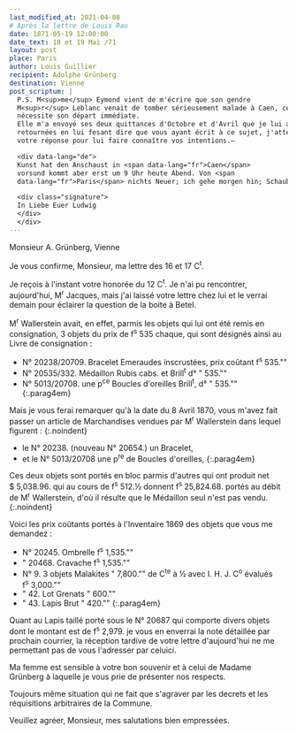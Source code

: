 ```yaml
---
last_modified_at: 2021-04-08
# Après la lettre de Louis Rau
date: 1871-05-19 12:00:00
date_text: 18 et 19 Mai /71
layout: post
place: Paris
author: Louis Guillier
recipient: Adolphe Grünberg
destination: Vienne
post_scriptum: |
  P.S. M<sup>me</sup> Eymond vient de m'écrire que son gendre
  M<sup>r</sup> Leblanc venait de tomber sérieusement malade à Caen, ce qui
  nécessite son départ immédiate.
  Elle m'a envoyé ses deux quittances d'Octobre et d'Avril que je lui ai
  retournées en lui fesant dire que vous ayant écrit à ce sujet, j'attendrais
  votre réponse pour lui faire connaître vos intentions.—

  <div data-lang="de">
  Kunst hat den Anschaust in <span data-lang="fr">Caen</span>
  vorsund kommt aber erst um 9 Uhr heute Abend. Von <span
  data-lang="fr">Paris</span> nichts Neuer; ich gehe morgen hin; Schaubt mir vonst bald.

  <div class="signature">
  In Liebe Euer Ludwig
  </div>
  </div>
---
```


Monsieur A. Grünberg, Vienne

Je vous confirme, Monsieur, ma lettre des 16 et 17 C<sup>t</sup>.

Je reçois à l'instant votre honorée du 12 C<sup>t</sup>. Je n'ai pu rencontrer,
aujourd'hui, M<sup>r</sup> Jacques, mais j'ai laissé votre lettre chez lui et
le verrai demain pour éclairer la question de la boite à Betel.

M<sup>r</sup> Wallerstein avait, en effet, parmis les objets qui lui ont été
remis en consignation, 3 objets du prix de f<sup>s</sup> 535 chaque, qui sont
désignés ainsi au Livre de consignation :

- N° 20238/20709.   Bracelet Emeraudes inscrustées, prix coûtant
  f<sup>s</sup> 535.""
- N° 20535/332.     Médaillon Rubis cabs. et Brill<sup>t</sup> d° " 535.""
- N° 5013/20708.    une p<sup>ce</sup> Boucles d'oreilles Brill<sup>t</sup>,
  d°      " 535.""
{:.parag4em}

Mais je vous ferai remarquer qu'à la date du 8 Avril 1870, vous m'avez fait
passer un article de Marchandises vendues par M<sup>r</sup> Wallerstein dans
lequel figurent :
{:.noindent}

- le N° 20238. (nouveau N° 20654.) un Bracelet,
- et le N° 5013/20708  une p<sup>re</sup> de Boucles d'oreilles,
{:.parag4em}

Ces deux objets sont portés en bloc parmis d'autres qui ont produit net
$ 5,038.96. qui au cours de f<sup>s</sup> 512.½ donnent f<sup>s</sup> 25,824.68. portés au débit de
M<sup>r</sup> Wallerstein, d'où il résulte que le Médaillon seul n'est pas vendu.
{:.noindent}

Voici les prix coûtants portés à l'Inventaire 1869 des objets que vous me demandez :

- N° 20245.   Ombrelle  f<sup>s</sup> 1,535.""
- " 20468.    Cravache  f<sup>s</sup> 1,535.""
- N° 9.       3 objets Malakites " 7,800."" de C<sup>te</sup> à ½ avec I. H. J. C<sup>o</sup> évalués f<sup>s</sup> 3,000.""
- " 42.       Lot Grenats " 600.""
- " 43.       Lapis Brut " 420.""
{:.parag4em}

Quant au Lapis taillé porté sous le N° 20687 qui comporte divers objets dont le
montant est de f<sup>s</sup> 2,979. je vous en enverrai la note détaillée par
prochain courrier, la réception tardive de votre lettre d'aujourd'hui ne me
permettant pas de vous l'adresser par celuici.

Ma femme est sensible à votre bon souvenir et à celui de Madame Grünberg
à laquelle je vous prie de présenter nos respects.

Toujours même situation qui ne fait que s'agraver par les decrets et les
réquisitions arbitraires de la Commune.

Veuillez agréer, Monsieur, mes salutations bien empressées.

